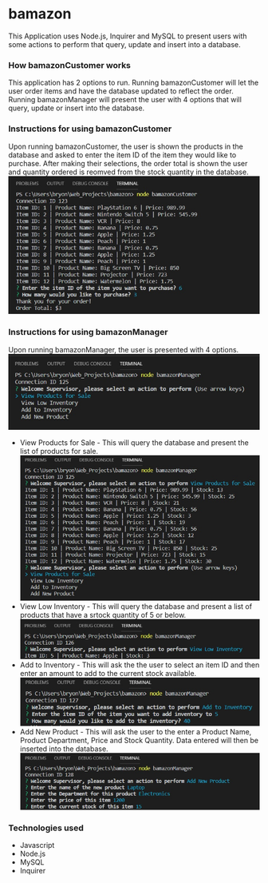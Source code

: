 # bamazon

This Application uses Node.js, Inquirer and MySQL to present users with some actions to perform that query, update and insert into a database.

### How bamazonCustomer works
This application has 2 options to run.  Running bamazonCustomer will let the user order items and have the database updated to reflect the order.  Running bamazonManager will present the user with 4 options that will query, update or insert into the database.

### Instructions for using bamazonCustomer
Upon running bamazonCustomer, the user is shown the products in the database and asked to enter the item ID of the item they would like to purchase.  After making their selections, the order total is shown the user and quantity ordered is reomved from the stock quantity in the database.
![bamazonCustomer Screenshot](.\assets\images\screenshots\bamazonCustomer.jpg)

### Instructions for using bamazonManager
Upon running bamazonManager, the user is presented with 4 options.
![bamazonManager Options to Perform Screenshot](.\assets\images\screenshots\bamazonManager-options.jpg)
* View Products for Sale - This will query the database and present the list of products for sale.
![bamazonManager View Products for Sale Screenshot](.\assets\images\screenshots\bamazonManager-view-products.jpg)
* View Low Inventory - This will query the database and present a list of products that have a srtock quantity of 5 or below.
![bamazonManager View Low Inventory Screenshot](.\assets\images\screenshots\bamazonManager-view-low-inventory.jpg)
* Add to Inventory - This will ask the the user to select an item ID and then enter an amount to add to the current stock available.
![bamazonManager Add New Product Screenshot](.\assets\images\screenshots\bamazonManager-add-stock.jpg)
* Add New Product - This will ask the user to the enter a Product Name, Product Department, Price and Stock Quantity.  Data entered will then be inserted into the database.
![bamazonManager Add New Product Screenshot](.\assets\images\screenshots\bamazonManager-add-product.jpg)

### Technologies used
* Javascript
* Node.js
* MySQL
* Inquirer
